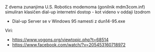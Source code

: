 Z dvema zunanjima U.S. Robotics modemoma (gonilnik mdm3com.inf) simuliran klasičen dial-up internetni dostop - kot videno v oddaji Izodrom
- Dial-up Server se v Windows 95 namesti z dun14-95.exe

Viri:
- https://www.vogons.org/viewtopic.php?t=68514
- https://www.facebook.com/watch/?v=205453160718972
